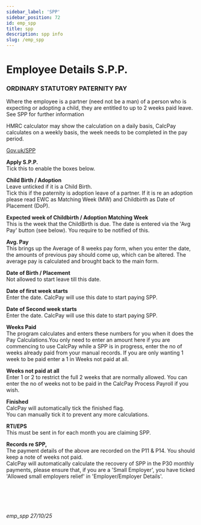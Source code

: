 ```yaml
---
sidebar_label: 'SPP'
sidebar_position: 72
id: emp_spp
title: spp
description: spp info
slug: /emp_spp 
---
```


# Employee Details S.P.P.

### ORDINARY STATUTORY PATERNITY PAY

Where the employee is a partner (need not be a man) of a person who is expecting or adopting a child, they are entitled to up to 2 weeks paid leave. See SPP  for further information

HMRC calculator may show the calculation on a daily basis, CalcPay calculates on a weekly basis, the week needs to be completed in the pay period.

<!-- [Gov.uk/SSP](https://www.gov.uk/employers-sick-pay){:target="_blank"} -->
<a href="https://www.gov.uk/employers-sick-pay" target="_blank" rel="noopener noreferrer">Gov.uk/SPP</a>

**Apply S.P.P.**  
Tick this to enable the boxes below.

**Child Birth / Adoption**  
Leave unticked if it is a Child Birth.  
Tick this if the paternity is adoption leave of a partner. If it is re an adoption please read EWC as Matching Week (MW) and Childbirth as Date of Placement (DoP).

**Expected week of Childbirth / Adoption Matching Week**  
This is the week that the ChildBirth is due. The date is entered via the 'Avg Pay' button (see below). You require to be notified of this.

**Avg. Pay**  
This brings up the Average of 8 weeks pay form, when you enter the date, the amounts of previous pay should come up, which can be altered.
The average pay is calculated and brought back to the main form.

**Date of Birth / Placement**  
Not allowed to start leave till this date.

**Date of first week starts**  
Enter the date. CalcPay will use this date to start paying SPP.

**Date of Second week starts**  
Enter the date. CalcPay will use this date to start paying SPP.

**Weeks Paid**  
The program calculates and enters these numbers for you when it does the Pay Calculations.You only need to enter an amount here if you are commencing to use CalcPay while a SPP is in progress, enter the no of weeks already paid from your manual records. If you are only wanting 1 week to be paid enter a 1 in Weeks not paid at all.

**Weeks not paid at all**  
Enter 1 or 2 to restrict the full 2 weeks that are normally allowed.
You can enter the no of weeks not to be paid in the CalcPay  Process Payroll   if you wish.

**Finished**  
CalcPay will automatically tick the finished flag.  
You can manually tick it to prevent any more calculations.

**RTI/EPS**  
This must be sent in for each month you are claiming SPP.

**Records re SPP,**  
The payment details of the above are recorded on the P11 & P14. You should keep a note of weeks not paid.  
CalcPay will automatically calculate the recovery of SPP in the P30 monthly payments, please ensure that, if you are a 'Small Employer', you have ticked  'Allowed small employers relief' in 'Employer/Employer Details'.
<br/>
<br/>
<br/>
<br/>
<br/>
###### emp_spp 27/10/25